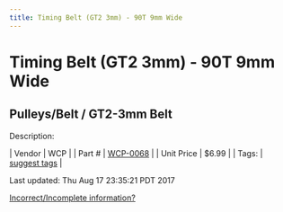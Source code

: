 ```yaml
---
title: Timing Belt (GT2 3mm) - 90T 9mm Wide
---
```


# Timing Belt (GT2 3mm) - 90T 9mm Wide
## Pulleys/Belt / GT2-3mm Belt
Description: 	 

| Vendor | WCP | 
| Part # | [WCP-0068](http://www.wcproducts.net/WCP-0068) | 
| Unit Price | $6.99 | 
| Tags: | [suggest tags](https://docs.google.com/forms/d/e/1FAIpQLSeWyY8v3RgOty-MyWmh9U0iivNYN_molChYyS-0U-o-kOAv_g/viewform) | 

Last updated: Thu Aug 17 23:35:21 PDT 2017

 [Incorrect/Incomplete information?](https://docs.google.com/forms/d/e/1FAIpQLSeWyY8v3RgOty-MyWmh9U0iivNYN_molChYyS-0U-o-kOAv_g/viewform)